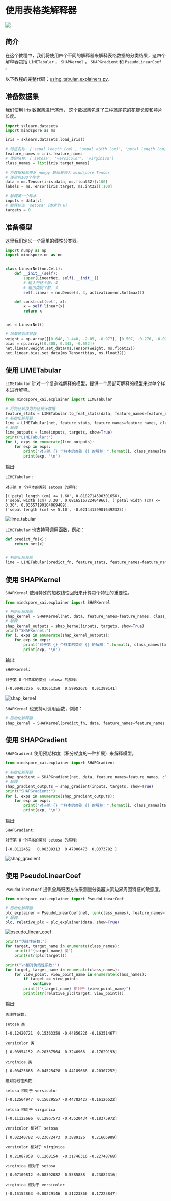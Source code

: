 # 使用表格类解释器

<a href="https://gitee.com/mindspore/docs/blob/r2.0.0-alpha/docs/xai/docs/source_zh_cn/using_tabular_explainers.md" target="_blank"><img src="https://mindspore-website.obs.cn-north-4.myhuaweicloud.com/website-images/master/resource/_static/logo_source.png"></a>

## 简介

在这个教程中，我们将使用四个不同的解释器来解释表格数据的分类结果，这四个解释器包括 `LIMETabular` ，
 `SHAPKernel` ， `SHAPGradient` 和 `PseudoLinearCoef` 。

以下教程的完整代码：[using_tabular_explainers.py](https://gitee.com/mindspore/xai/blob/r2.0.0-alpha/examples/using_tabular_explainers.py).

## 准备数据集

我们使用 [Iris](https://scikit-learn.org/stable/auto_examples/datasets/plot_iris_dataset.html) 数据集进行演示，
这个数据集包含了三种鸢尾花的花瓣长度和萼片长度。

```python
import sklearn.datasets
import mindspore as ms

iris = sklearn.datasets.load_iris()

# 特征名称: ['sepal length (cm)', 'sepal width (cm)', 'petal length (cm)', 'petal width (cm)']
feature_names = iris.feature_names
# 类别名称: ['setosa', 'versicolor', 'virginica']
class_names = list(iris.target_names)

# 将数据和标签从 numpy 数组转换为 mindspore Tensor
# 使用前100个样本
data = ms.Tensor(iris.data, ms.float32)[:100]
labels = ms.Tensor(iris.target, ms.int32)[:100]

# 解释第一个样本
inputs = data[:1]
# 解释标签 'setosa'（类索引 0）
targets = 0
```

## 准备模型

这里我们定义一个简单的线性分类器。

```python
import numpy as np
import mindspore.nn as nn


class LinearNet(nn.Cell):
    def __init__(self):
        super(LinearNet, self).__init__()
        # 输入特征个数: 4
        # 输出类别个数: 3
        self.linear = nn.Dense(4, 3, activation=nn.Softmax())

    def construct(self, x):
        x = self.linear(x)
        return x


net = LinearNet()

# 加载预训练参数
weight = np.array([[0.648, 1.440, -2.05, -0.977], [0.507, -0.276, -0.028, -0.626], [-1.125, -1.183, 2.099, 1.605]])
bias = np.array([0.308, 0.343, -0.652])
net.linear.weight.set_data(ms.Tensor(weight, ms.float32))
net.linear.bias.set_data(ms.Tensor(bias, ms.float32))
```

## 使用 LIMETabular

`LIMETabular` 针对一个复杂难解释的模型，提供一个局部可解释的模型来对单个样本进行解释。

```python
from mindspore_xai.explainer import LIMETabular

# 将特征转换为特征统计数据
feature_stats = LIMETabular.to_feat_stats(data, feature_names=feature_names)
# 初始化解释器
lime = LIMETabular(net, feature_stats, feature_names=feature_names, class_names=class_names)
# 解释
lime_outputs = lime(inputs, targets, show=True)
print("LIMETabular:")
for i, exps in enumerate(lime_outputs):
    for exp in exps:
        print("对于第 {} 个样本的类别 {} 的解释：".format(i, class_names[targets]))
        print(exp, '\n')
```

输出:

```text
LIMETabular：

对于第 0 个样本的类别 setosa 的解释:

[('petal length (cm) <= 1.60', 0.8182714590301656),
('sepal width (cm) 3.30', 0.0816516722404966), ('petal width (cm) <= 0.30', 0.03557190104069489),
('sepal length (cm) <= 5.10', -0.021441399016492325)]
```

![lime_tabular](./images/lime_tabular.png)

`LIMETabular` 也支持可调用函数，例如：

```python
def predict_fn(x):
    return net(x)


# 初始化解释器
lime = LIMETabular(predict_fn, feature_stats, feature_names=feature_names, class_names=class_names)
```

## 使用 SHAPKernel

`SHAPKernel` 使用特殊的加权线性回归来计算每个特征的重要性。

```python
from mindspore_xai.explainer import SHAPKernel

# 初始化解释器
shap_kernel = SHAPKernel(net, data, feature_names=feature_names, class_names=class_names)
# 解释
shap_kernel_outputs = shap_kernel(inputs, targets, show=True)
print("SHAPKernel:")
for i, exps in enumerate(shap_kernel_outputs):
    for exp in exps:
        print("对于第 {} 个样本的类别 {} 的解释：".format(i, class_names[targets]))
        print(exp, '\n')
```

输出:

```text
SHAPKernel:

对于第 0 个样本的类别 setosa 的解释:

[-0.00403276  0.03651359  0.59952676  0.01399141]
```

![shap_kernel](./images/shap_kernel.png)

`SHAPKernel` 也支持可调用函数，例如：

```python
# 初始化解释器
shap_kernel = SHAPKernel(predict_fn, data, feature_names=feature_names, class_names=class_names)
```

## 使用 SHAPGradient

`SHAPGradient` 使用预期梯度（积分梯度的一种扩展）来解释模型。

```python
from mindspore_xai.explainer import SHAPGradient

# 初始化解释器
shap_gradient = SHAPGradient(net, data, feature_names=feature_names, class_names=class_names)
# 解释
shap_gradient_outputs = shap_gradient(inputs, targets, show=True)
print("SHAPGradient:")
for i, exps in enumerate(shap_gradient_outputs):
    for exp in exps:
        print("对于第 {} 个样本的类别 {} 的解释：".format(i, class_names[targets]))
        print(exp, '\n')
```

输出:

```text
SHAPGradient:

对于第 0 个样本的类别 setosa 的解释:

[-0.0112452   0.08389313  0.47006473  0.0373782 ]
```

![shap_gradient](./images/shap_gradient.png)

## 使用 PseudoLinearCoef

`PseudoLinearCoef` 提供全局归因方法来测量分类器决策边界周围特征的敏感度。

```python
from mindspore_xai.explainer import PseudoLinearCoef

# 初始化解释器
plc_explainer = PseudoLinearCoef(net, len(class_names), feature_names=feature_names, class_names=class_names)
# 解释
plc, relative_plc = plc_explainer(data, show=True)
```

![pseudo_linear_coef](./images/PLC.png)

```python
print("伪线性系数:")
for target, target_name in enumerate(class_names):
    print(f"{target_name} 类")
    print(str(plc[target]))

print("\n相对伪线性系数:")
for target, target_name in enumerate(class_names):
    for view_point, view_point_name in enumerate(class_names):
        if target == view_point:
            continue
        print(f"{target_name} 相对于 {view_point_name}")
        print(str(relative_plc[target, view_point]))
```

输出:

```text
伪线性系数:

setosa 类

[-0.12420721  0.15363358 -0.44856226 -0.16351467]

versicolor 类

[ 0.03954152 -0.20367564  0.3246966  -0.17629193]

virginica 类

[-0.03425665 -0.04525428  0.44189668  0.20307252]

相对伪线性系数:

setosa 相对于 versicolor

[-0.12564947  0.15629557 -0.44782427 -0.16126522]

setosa 相对于 virginica

[-0.11122696  0.12967573 -0.45520434 -0.18375972]

versicolor 相对于 setosa

[ 0.02240782 -0.23672473  0.3889126   0.21666989]

versicolor 相对于 virginica

[ 0.21087858  0.1268154  -0.31746316 -0.22748768]

virginica 相对于 setosa

[ 0.07109812 -0.08392082  0.5585888   0.23082316]

virginica 相对于 versicolor

[-0.15152863 -0.00229146  0.31223866  0.17223847]
```
